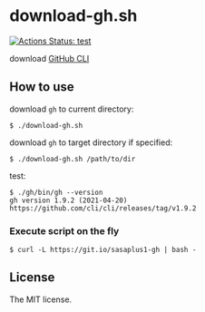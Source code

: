 # download-gh.sh

[![Actions Status: test](https://github.com/sasaplus1/download-gh.sh/workflows/test/badge.svg)](https://github.com/sasaplus1/download-gh.sh/actions?query=workflow%3A"test")

download [GitHub CLI](https://cli.github.com/)

## How to use

download `gh` to current directory:

```console
$ ./download-gh.sh
```

download `gh` to target directory if specified:

```console
$ ./download-gh.sh /path/to/dir
```

test:

```console
$ ./gh/bin/gh --version
gh version 1.9.2 (2021-04-20)
https://github.com/cli/cli/releases/tag/v1.9.2
```

### Execute script on the fly

```console
$ curl -L https://git.io/sasaplus1-gh | bash -
```

## License

The MIT license.
